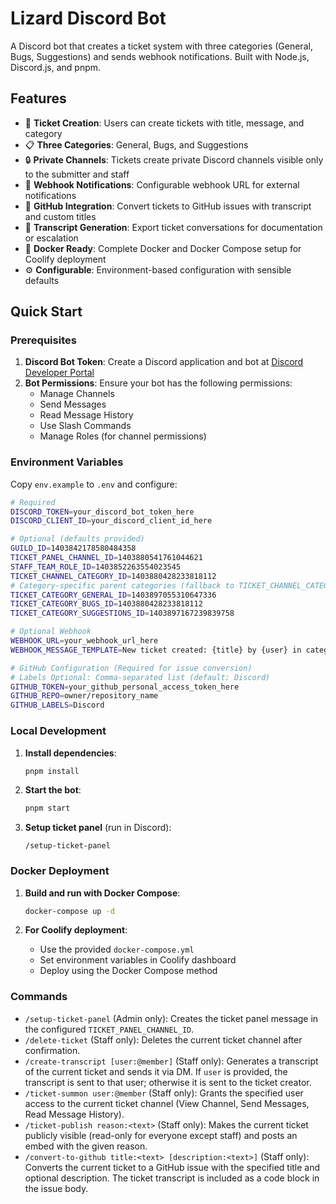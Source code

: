 # Lizard Discord Bot

A Discord bot that creates a ticket system with three categories (General, Bugs, Suggestions) and sends webhook notifications. Built with Node.js, Discord.js, and pnpm.

## Features

- 🎫 **Ticket Creation**: Users can create tickets with title, message, and category
- 📋 **Three Categories**: General, Bugs, and Suggestions
- 🔒 **Private Channels**: Tickets create private Discord channels visible only to the submitter and staff
- 🔔 **Webhook Notifications**: Configurable webhook URL for external notifications
- 🐙 **GitHub Integration**: Convert tickets to GitHub issues with transcript and custom titles
- 📝 **Transcript Generation**: Export ticket conversations for documentation or escalation
- 🐳 **Docker Ready**: Complete Docker and Docker Compose setup for Coolify deployment
- ⚙️ **Configurable**: Environment-based configuration with sensible defaults

## Quick Start

### Prerequisites

1. **Discord Bot Token**: Create a Discord application and bot at [Discord Developer Portal](https://discord.com/developers/applications)
2. **Bot Permissions**: Ensure your bot has the following permissions:
   - Manage Channels
   - Send Messages
   - Read Message History
   - Use Slash Commands
   - Manage Roles (for channel permissions)

### Environment Variables

Copy `env.example` to `.env` and configure:

```bash
# Required
DISCORD_TOKEN=your_discord_bot_token_here
DISCORD_CLIENT_ID=your_discord_client_id_here

# Optional (defaults provided)
GUILD_ID=1403842178580484358
TICKET_PANEL_CHANNEL_ID=1403880541761044621
STAFF_TEAM_ROLE_ID=1403852263554023545
TICKET_CHANNEL_CATEGORY_ID=1403880428233818112
# Category-specific parent categories (fallback to TICKET_CHANNEL_CATEGORY_ID if not provided)
TICKET_CATEGORY_GENERAL_ID=1403897055310647336
TICKET_CATEGORY_BUGS_ID=1403880428233818112
TICKET_CATEGORY_SUGGESTIONS_ID=1403897167239839758

# Optional Webhook
WEBHOOK_URL=your_webhook_url_here
WEBHOOK_MESSAGE_TEMPLATE=New ticket created: {title} by {user} in category {category}

# GitHub Configuration (Required for issue conversion)
# Labels Optional: Comma-separated list (default: Discord)
GITHUB_TOKEN=your_github_personal_access_token_here
GITHUB_REPO=owner/repository_name
GITHUB_LABELS=Discord
```

### Local Development

1. **Install dependencies**:
   ```bash
   pnpm install
   ```

2. **Start the bot**:
   ```bash
   pnpm start
   ```

3. **Setup ticket panel** (run in Discord):
   ```
   /setup-ticket-panel
   ```

### Docker Deployment

1. **Build and run with Docker Compose**:
   ```bash
   docker-compose up -d
   ```

2. **For Coolify deployment**:
   - Use the provided `docker-compose.yml`
   - Set environment variables in Coolify dashboard
   - Deploy using the Docker Compose method

### Commands

- `/setup-ticket-panel` (Admin only): Creates the ticket panel message in the configured `TICKET_PANEL_CHANNEL_ID`.
- `/delete-ticket` (Staff only): Deletes the current ticket channel after confirmation.
- `/create-transcript [user:@member]` (Staff only): Generates a transcript of the current ticket and sends it via DM. If `user` is provided, the transcript is sent to that user; otherwise it is sent to the ticket creator.
- `/ticket-summon user:@member` (Staff only): Grants the specified user access to the current ticket channel (View Channel, Send Messages, Read Message History).
- `/ticket-publish reason:<text>` (Staff only): Makes the current ticket publicly visible (read-only for everyone except staff) and posts an embed with the given reason.
- `/convert-to-github title:<text> [description:<text>]` (Staff only): Converts the current ticket to a GitHub issue with the specified title and optional description. The ticket transcript is included as a code block in the issue body.